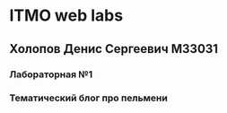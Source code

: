 # ITMO web labs
## Холопов Денис Сергеевич M33031

### Лабораторная №1
### Тематический блог про пельмени
